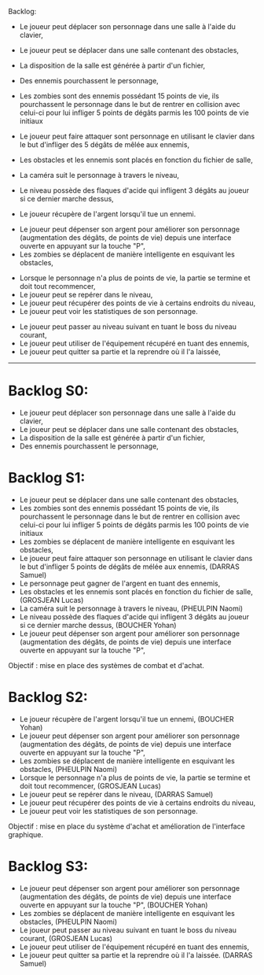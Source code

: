  Backlog:

+ Le joueur peut déplacer son personnage dans une salle à l'aide du clavier,
+ Le joueur peut se déplacer dans une salle contenant des obstacles,
+ La disposition de la salle est générée à partir d'un fichier,
+ Des ennemis pourchassent le personnage,

+ Les zombies sont des ennemis possédant 15 points de vie, ils pourchassent le personnage dans le but de rentrer en collision avec celui-ci pour lui infliger 5 points de dégâts parmis les 100 points de vie initiaux
+ Le joueur peut faire attaquer sont personnage en utilisant le clavier dans le but d'infliger des 5 dégâts de mêlée aux ennemis,
+ Les obstacles et les ennemis sont placés en fonction du fichier de salle,
+ La caméra suit le personnage à travers le niveau,
+ Le niveau possède des flaques d'acide qui infligent 3 dégâts au joueur si ce dernier marche dessus,


+ Le joueur récupère de l'argent lorsqu'il tue un ennemi.
- Le joueur peut dépenser son argent pour améliorer son personnage (augmentation des dégâts, de points de vie) depuis une interface ouverte en appuyant sur la touche "P",
- Les zombies se déplacent de manière intelligente en esquivant les obstacles,
+ Lorsque le personnage n'a plus de points de vie, la partie se termine et doit tout recommencer,
+ Le joueur peut se repérer dans le niveau,
+ Le joueur peut récupérer des points de vie à certains endroits du niveau,
+ Le joueur peut voir les statistiques de son personnage.


- Le joueur peut passer au niveau suivant en tuant le boss du niveau courant,
- Le joueur peut utiliser de l'équipement récupéré en tuant des ennemis,
- Le joueur peut quitter sa partie et la reprendre où il l'a laissée,

---

# Backlog S0:

- Le joueur peut déplacer son personnage dans une salle à l'aide du clavier,
- Le joueur peut se déplacer dans une salle contenant des obstacles,
- La disposition de la salle est générée à partir d'un fichier,
- Des ennemis pourchassent le personnage,

# Backlog S1:

- Le joueur peut se déplacer dans une salle contenant des obstacles,
- Les zombies sont des ennemis possédant 15 points de vie, ils pourchassent le personnage dans le but de rentrer en collision avec celui-ci pour lui infliger 5 points de dégâts parmis les 100 points de vie initiaux
- Les zombies se déplacent de manière intelligente en esquivant les obstacles,
- Le joueur peut faire attaquer son personnage en utilisant le clavier dans le but d'infliger 5 points de dégâts de mélée aux ennemis, (DARRAS Samuel)
- Le personnage peut gagner de l'argent en tuant des ennemis,
- Les obstacles et les ennemis sont placés en fonction du fichier de salle, (GROSJEAN Lucas)
- La caméra suit le personnage à travers le niveau, (PHEULPIN Naomi)
- Le niveau possède des flaques d'acide qui infligent 3 dégâts au joueur si ce dernier marche dessus, (BOUCHER Yohan)
- Le joueur peut dépenser son argent pour améliorer son personnage (augmentation des dégâts, de points de vie) depuis une interface ouverte en appuyant sur la touche "P",

Objectif : mise en place des systèmes de combat et d'achat.
 
# Backlog S2:

- Le joueur récupère de l'argent lorsqu'il tue un ennemi, (BOUCHER Yohan)
- Le joueur peut dépenser son argent pour améliorer son personnage (augmentation des dégâts, de points de vie) depuis une interface ouverte en appuyant sur la touche "P",
- Les zombies se déplacent de manière intelligente en esquivant les obstacles, (PHEULPIN Naomi)
- Lorsque le personnage n'a plus de points de vie, la partie se termine et doit tout recommencer, (GROSJEAN Lucas)
- Le joueur peut se repérer dans le niveau, (DARRAS Samuel)
- Le joueur peut récupérer des points de vie à certains endroits du niveau,
- Le joueur peut voir les statistiques de son personnage.

Objectif : mise en place du système d'achat et amélioration de l'interface graphique.


# Backlog S3:
- Le joueur peut dépenser son argent pour améliorer son personnage (augmentation des dégâts, de points de vie) depuis une interface ouverte en appuyant sur la touche "P", (BOUCHER Yohan)
- Les zombies se déplacent de manière intelligente en esquivant les obstacles, (PHEULPIN Naomi)
- Le joueur peut passer au niveau suivant en tuant le boss du niveau courant, (GROSJEAN Lucas)
- Le joueur peut utiliser de l'équipement récupéré en tuant des ennemis,
- Le joueur peut quitter sa partie et la reprendre où il l'a laissée. (DARRAS Samuel)

